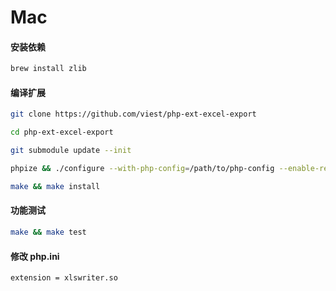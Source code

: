 # Mac

#### 安装依赖

```bash
brew install zlib
```

#### 编译扩展

```bash
git clone https://github.com/viest/php-ext-excel-export

cd php-ext-excel-export

git submodule update --init

phpize && ./configure --with-php-config=/path/to/php-config --enable-reader

make && make install
```

#### 功能测试

```bash
make && make test
```

#### 修改 php.ini

```text
extension = xlswriter.so
```

